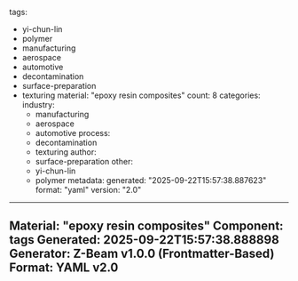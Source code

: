 tags:
  - yi-chun-lin
  - polymer
  - manufacturing
  - aerospace
  - automotive
  - decontamination
  - surface-preparation
  - texturing
material: "epoxy resin composites"
count: 8
categories:
  industry:
    - manufacturing
    - aerospace
    - automotive
  process:
    - decontamination
    - texturing
  author:
    - surface-preparation
  other:
    - yi-chun-lin
    - polymer
metadata:
  generated: "2025-09-22T15:57:38.887623"
  format: "yaml"
  version: "2.0"

---
Material: "epoxy resin composites"
Component: tags
Generated: 2025-09-22T15:57:38.888898
Generator: Z-Beam v1.0.0 (Frontmatter-Based)
Format: YAML v2.0
---